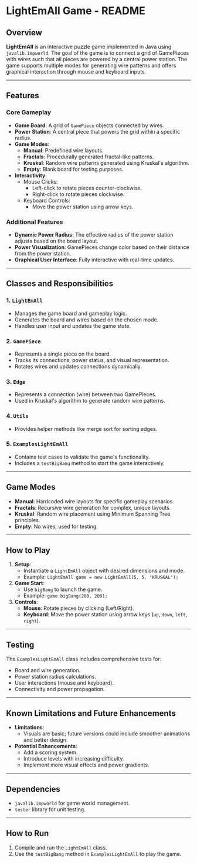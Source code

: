 # LightEmAll Game - README

## Overview
**LightEmAll** is an interactive puzzle game implemented in Java using `javalib.impworld`. The goal of the game is to connect a grid of GamePieces with wires such that all pieces are powered by a central power station. The game supports multiple modes for generating wire patterns and offers graphical interaction through mouse and keyboard inputs.

---

## Features

### Core Gameplay
- **Game Board**: A grid of `GamePiece` objects connected by wires.
- **Power Station**: A central piece that powers the grid within a specific radius.
- **Game Modes**:
  - **Manual**: Predefined wire layouts.
  - **Fractals**: Procedurally generated fractal-like patterns.
  - **Kruskal**: Random wire patterns generated using Kruskal's algorithm.
  - **Empty**: Blank board for testing purposes.
- **Interactivity**:
  - Mouse Clicks:
    - Left-click to rotate pieces counter-clockwise.
    - Right-click to rotate pieces clockwise.
  - Keyboard Controls:
    - Move the power station using arrow keys.

### Additional Features
- **Dynamic Power Radius**: The effective radius of the power station adjusts based on the board layout.
- **Power Visualization**: GamePieces change color based on their distance from the power station.
- **Graphical User Interface**: Fully interactive with real-time updates.

---

## Classes and Responsibilities

### 1. `LightEmAll`
- Manages the game board and gameplay logic.
- Generates the board and wires based on the chosen mode.
- Handles user input and updates the game state.

### 2. `GamePiece`
- Represents a single piece on the board.
- Tracks its connections, power status, and visual representation.
- Rotates wires and updates connections dynamically.

### 3. `Edge`
- Represents a connection (wire) between two GamePieces.
- Used in Kruskal's algorithm to generate random wire patterns.

### 4. `Utils`
- Provides helper methods like merge sort for sorting edges.

### 5. `ExamplesLightEmAll`
- Contains test cases to validate the game's functionality.
- Includes a `testBigBang` method to start the game interactively.

---

## Game Modes
- **Manual**: Hardcoded wire layouts for specific gameplay scenarios.
- **Fractals**: Recursive wire generation for complex, unique layouts.
- **Kruskal**: Random wire placement using Minimum Spanning Tree principles.
- **Empty**: No wires; used for testing.

---

## How to Play
1. **Setup**:
   - Instantiate a `LightEmAll` object with desired dimensions and mode.
   - Example: `LightEmAll game = new LightEmAll(5, 5, "KRUSKAL");`
2. **Game Start**:
   - Use `bigBang` to launch the game.
   - Example: `game.bigBang(200, 200);`
3. **Controls**:
   - **Mouse**: Rotate pieces by clicking (Left/Right).
   - **Keyboard**: Move the power station using arrow keys (`up`, `down`, `left`, `right`).

---

## Testing
The `ExamplesLightEmAll` class includes comprehensive tests for:
- Board and wire generation.
- Power station radius calculations.
- User interactions (mouse and keyboard).
- Connectivity and power propagation.

---

## Known Limitations and Future Enhancements
- **Limitations**:
  - Visuals are basic; future versions could include smoother animations and better design.
- **Potential Enhancements**:
  - Add a scoring system.
  - Introduce levels with increasing difficulty.
  - Implement more visual effects and power gradients.

---

## Dependencies
- `javalib.impworld` for game world management.
- `tester` library for unit testing.

---

## How to Run
1. Compile and run the `LightEmAll` class.
2. Use the `testBigBang` method in `ExamplesLightEmAll` to play the game.
